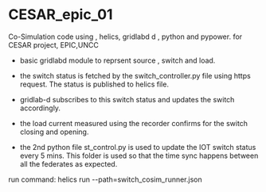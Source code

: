 # CESAR_epic_01
Co-Simulation code using , helics, gridlabd d , python and pypower. for CESAR project, EPIC,UNCC

- basic gridlabd module to reprsent source , switch and load.
- the switch status is fetched by the switch_controller.py file using https request. The status is published to helics file.
- gridlab-d subscribes to this switch status and updates the switch accordingly.
- the load current measured using the recorder confirms for the switch closing and opening.

- the 2nd python file st_control.py is used to update the IOT switch status every 5 mins. This folder is used so that the time sync happens between all the federates as expected.

run command: helics run --path=switch_cosim_runner.json
